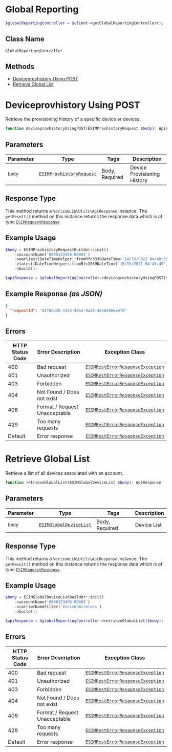 # Global Reporting

```php
$globalReportingController = $client->getGlobalReportingController();
```

## Class Name

`GlobalReportingController`

## Methods

* [Deviceprovhistory Using POST](../../doc/controllers/global-reporting.md#deviceprovhistory-using-post)
* [Retrieve Global List](../../doc/controllers/global-reporting.md#retrieve-global-list)


# Deviceprovhistory Using POST

Retrieve the provisioning history of a specific device or devices.

```php
function deviceprovhistoryUsingPOST(ESIMProvhistoryRequest $body): ApiResponse
```

## Parameters

| Parameter | Type | Tags | Description |
|  --- | --- | --- | --- |
| `body` | [`ESIMProvhistoryRequest`](../../doc/models/esim-provhistory-request.md) | Body, Required | Device Provisioning History |

## Response Type

This method returns a `VerizonLib\Utils\ApiResponse` instance. The `getResult()` method on this instance returns the response data which is of type [`ESIMRequestResponse`](../../doc/models/esim-request-response.md).

## Example Usage

```php
$body = ESIMProvhistoryRequestBuilder::init()
    ->accountName('0000123456-00001')
    ->earliest(DateTimeHelper::fromRfc3339DateTime('10/15/2021 04:49:35'))
    ->latest(DateTimeHelper::fromRfc3339DateTime('10/15/2021 04:49:49'))
    ->build();

$apiResponse = $globalReportingController->deviceprovhistoryUsingPOST($body);
```

## Example Response *(as JSON)*

```json
{
  "requestId": "d1f08526-5443-4054-9a29-4456490ea9f8"
}
```

## Errors

| HTTP Status Code | Error Description | Exception Class |
|  --- | --- | --- |
| 400 | Bad request | [`ESIMRestErrorResponseException`](../../doc/models/esim-rest-error-response-exception.md) |
| 401 | Unauthorized | [`ESIMRestErrorResponseException`](../../doc/models/esim-rest-error-response-exception.md) |
| 403 | Forbidden | [`ESIMRestErrorResponseException`](../../doc/models/esim-rest-error-response-exception.md) |
| 404 | Not Found / Does not exist | [`ESIMRestErrorResponseException`](../../doc/models/esim-rest-error-response-exception.md) |
| 406 | Format / Request Unacceptable | [`ESIMRestErrorResponseException`](../../doc/models/esim-rest-error-response-exception.md) |
| 429 | Too many requests | [`ESIMRestErrorResponseException`](../../doc/models/esim-rest-error-response-exception.md) |
| Default | Error response | [`ESIMRestErrorResponseException`](../../doc/models/esim-rest-error-response-exception.md) |


# Retrieve Global List

Retrieve a list of all devices associated with an account.

```php
function retrieveGlobalList(ESIMGlobalDeviceList $body): ApiResponse
```

## Parameters

| Parameter | Type | Tags | Description |
|  --- | --- | --- | --- |
| `body` | [`ESIMGlobalDeviceList`](../../doc/models/esim-global-device-list.md) | Body, Required | Device List |

## Response Type

This method returns a `VerizonLib\Utils\ApiResponse` instance. The `getResult()` method on this instance returns the response data which is of type [`ESIMRequestResponse`](../../doc/models/esim-request-response.md).

## Example Usage

```php
$body = ESIMGlobalDeviceListBuilder::init()
    ->accountName('0000123456-00001')
    ->carrierNameFilter('VerizonWireless')
    ->build();

$apiResponse = $globalReportingController->retrieveGlobalList($body);
```

## Errors

| HTTP Status Code | Error Description | Exception Class |
|  --- | --- | --- |
| 400 | Bad request | [`ESIMRestErrorResponseException`](../../doc/models/esim-rest-error-response-exception.md) |
| 401 | Unauthorized | [`ESIMRestErrorResponseException`](../../doc/models/esim-rest-error-response-exception.md) |
| 403 | Forbidden | [`ESIMRestErrorResponseException`](../../doc/models/esim-rest-error-response-exception.md) |
| 404 | Not Found / Does not exist | [`ESIMRestErrorResponseException`](../../doc/models/esim-rest-error-response-exception.md) |
| 406 | Format / Request Unacceptable | [`ESIMRestErrorResponseException`](../../doc/models/esim-rest-error-response-exception.md) |
| 429 | Too many requests | [`ESIMRestErrorResponseException`](../../doc/models/esim-rest-error-response-exception.md) |
| Default | Error response | [`ESIMRestErrorResponseException`](../../doc/models/esim-rest-error-response-exception.md) |

